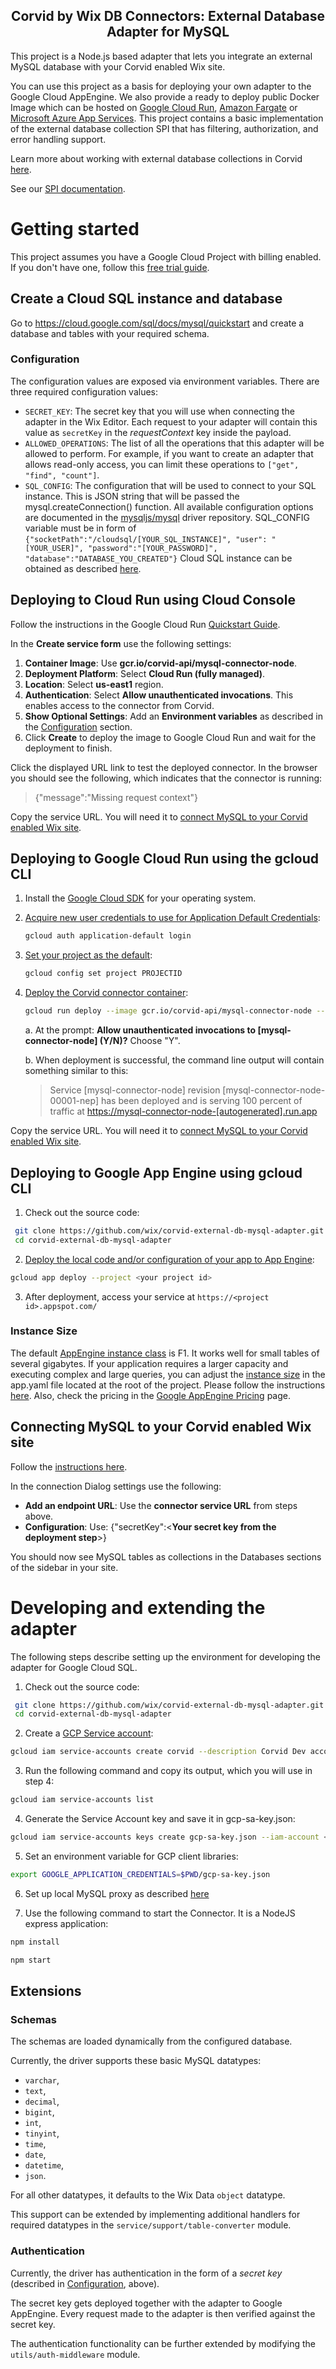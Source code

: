 <h2 align="center">
  Corvid by Wix DB Connectors: External Database Adapter for MySQL
</h1>

This project is a Node.js based adapter that lets you integrate an external MySQL database with your Corvid enabled Wix site.

You can use this project as a basis for deploying your own adapter to the Google Cloud AppEngine. We also provide a ready to deploy public Docker Image which can be hosted on [Google Cloud Run](https://cloud.google.com/run/), [Amazon Fargate](https://aws.amazon.com/fargate/) or [Microsoft Azure App Services](https://azure.microsoft.com/en-us/free/apps/). This project contains a basic implementation of the external database collection SPI that has filtering, authorization, and error handling support.

Learn more about working with external database collections in Corvid [here](https://support.wix.com/en/corvid-by-wix/external-database-collections-1023416).

See our [SPI documentation](https://www.wix.com/corvid/reference/external-database-collections.html).

# Getting started

This project assumes you have a Google Cloud Project with billing enabled. If you don't have one, follow this [free trial guide](https://cloud.google.com/free/).

## Create a Cloud SQL instance and database
Go to https://cloud.google.com/sql/docs/mysql/quickstart and create a database and tables with your required schema.

### Configuration

The configuration values are exposed via environment variables. There are three required configuration values:

- `SECRET_KEY`: The secret key that you will use when connecting the adapter in the Wix Editor. Each request to your adapter will contain this value as `secretKey` in the _requestContext_ key inside the payload.
- `ALLOWED_OPERATIONS`: The list of all the operations that this adapter will be allowed to perform. For example, if you want to create an adapter that allows read-only access, you can limit these operations to `["get", "find", "count"]`.
- `SQL_CONFIG`: The configuration that will be used to connect to your SQL instance. This is JSON string that will be passed the mysql.createConnection() function. All available configuration options are documented in the [mysqljs/mysql](https://github.com/mysqljs/mysql#connection-options) driver repository. SQL_CONFIG variable must be in form of 
``` {"socketPath":"/cloudsql/[YOUR_SQL_INSTANCE]", "user": "[YOUR_USER]", "password":"[YOUR_PASSWORD]", "database":"DATABASE_YOU_CREATED"} ```
Cloud SQL instance can be obtained as described [here](https://cloud.google.com/sql/docs/mysql/connect-run#nodejs).


## Deploying to Cloud Run using Cloud Console

Follow the instructions in the Google Cloud Run [Quickstart Guide](https://cloud.google.com/run/docs/quickstarts/prebuilt-deploy).

In the **Create service form** use the following settings:

1. **Container Image**: Use **gcr.io/corvid-api/mysql-connector-node**.
2. **Deployment Platform**: Select **Cloud Run (fully managed)**.
3. **Location**: Select **us-east1** region.
4. **Authentication**: Select **Allow unauthenticated invocations**. This enables access to the connector from Corvid.
5. **Show Optional Settings**: Add an **Environment variables** as described in the [Configuration](#configuration) section.
6. Click **Create** to deploy the image to Google Cloud Run and wait for the deployment to finish.

Click the displayed URL link to test the deployed connector.
In the browser you should see the following, which indicates that the connector is running:
> {"message":"Missing request context"}

Copy the service URL. You will need it to [connect MySQL to your Corvid enabled Wix site](#connecting-mysql-to-your-corvid-enabled-wix-site).

## Deploying to Google Cloud Run using the gcloud CLI

1. Install the [Google Cloud SDK](https://cloud.google.com/sdk/docs/quickstarts) for your operating system.
2. [Acquire new user credentials to use for Application Default Credentials](https://cloud.google.com/sdk/gcloud/reference/auth/application-default/login):

    ```bash
    gcloud auth application-default login
    ```

3. [Set your project as the default](https://cloud.google.com/sdk/gcloud/reference/config/set):

    ```bash
    gcloud config set project PROJECTID
    ```

4. [Deploy the Corvid connector container](https://cloud.google.com/sdk/gcloud/reference/run/deploy):

    ```bash
    gcloud run deploy --image gcr.io/corvid-api/mysql-connector-node --platform managed --region us-east1 --set-env-vars SECRET_KEY=[YOUR SECRET KEY],SQL_CONFIG={YOUR MYSQL CONNECTION STRING},ALLOWED_OPERATIONS=["get", "find", "count", ...]
    ```

    a. At the prompt: **Allow unauthenticated invocations to [mysql-connector-node] (Y/N)?** Choose "Y".

    b. When deployment is successful, the command line output will contain something similar to this:

    > Service [mysql-connector-node] revision [mysql-connector-node-00001-nep] has been deployed and is serving 100 percent of traffic at <https://mysql-connector-node-[autogenerated].run.app>

Copy the service URL. You will need it to [connect MySQL to your Corvid enabled Wix site](#connecting-mysql-to-your-corvid-enabled-wix-site).

## Deploying to Google App Engine using gcloud CLI

1. Check out the source code:

  ```bash
   git clone https://github.com/wix/corvid-external-db-mysql-adapter.git
   cd corvid-external-db-mysql-adapter
  ```

2. [Deploy the local code and/or configuration of your app to App Engine](https://cloud.google.com/sdk/gcloud/reference/app/deploy):

  ```bash
  gcloud app deploy --project <your project id>
  ```

3. After deployment, access your service at `https://<project id>.appspot.com/`

### Instance Size

The default [AppEngine instance class](https://cloud.google.com/appengine/docs/standard/#instance_classes) is F1. It works well for small tables of several gigabytes. If your application requires a larger capacity and executing complex and large queries, you can adjust the [instance size](https://cloud.google.com/appengine/docs/standard/#instance_classes) in the app.yaml file located at the root of the project. Please follow the instructions [here](https://cloud.google.com/appengine/docs/standard/nodejs/config/appref). Also, check the pricing in the [Google AppEngine Pricing](https://cloud.google.com/appengine/pricing) page.

## Connecting MySQL to your Corvid enabled Wix site

Follow the [instructions here](https://support.wix.com/en/article/corvid-adding-and-deleting-an-external-database-collection).

In the connection Dialog settings use the following:

* **Add an endpoint URL**: Use the **connector service URL** from steps above.
* **Configuration**: Use: {"secretKey":<**Your secret key from the deployment step**>}

You should now see MySQL tables as collections in the Databases sections of the sidebar in your site.

# Developing and extending the adapter

The following steps describe setting up the environment for developing the adapter for Google Cloud SQL.

1. Check out the source code:

  ```bash
   git clone https://github.com/wix/corvid-external-db-mysql-adapter.git
   cd corvid-external-db-mysql-adapter
  ```

2. Create a [GCP Service account](https://cloud.google.com/iam/docs/service-accounts):

  ```bash
  gcloud iam service-accounts create corvid --description Corvid Dev account --display-name corvid-dev
  ```

3. Run the following command and copy its output, which you will use in step 4:

  ```bash
  gcloud iam service-accounts list
  ```

4. Generate the Service Account key and save it in gcp-sa-key.json:

  ```bash
  gcloud iam service-accounts keys create gcp-sa-key.json --iam-account <Service account name from Step 3>
  ```

5. Set an environment variable for GCP client libraries:

  ```bash
  export GOOGLE_APPLICATION_CREDENTIALS=$PWD/gcp-sa-key.json
  ```

6. Set up local MySQL proxy as described [here](https://github.com/GoogleCloudPlatform/nodejs-docs-samples/tree/master/cloud-sql/mysql/mysql#running-locally)

7. Use the following command to start the Connector. It is a NodeJS express application:

  ```bash
  npm install

  npm start
  ```

## Extensions

### Schemas

The schemas are loaded dynamically from the configured database.

Currently, the driver supports these basic MySQL datatypes:
* `varchar`,
* `text`,
* `decimal`,
* `bigint`,
* `int`,
* `tinyint`,
* `time`,
* `date`,
* `datetime`,
* `json`.

For all other datatypes, it defaults to the Wix Data `object` datatype.

This support can be extended by implementing additional handlers for required datatypes in the `service/support/table-converter` module.

### Authentication

Currently, the driver has authentication in the form of a _secret key_ (described in [Configuration](#configuration), above).

The secret key gets deployed together with the adapter to Google AppEngine. Every request made to the adapter is then verified against the secret key.

The authentication functionality can be further extended by modifying the `utils/auth-middleware` module.
